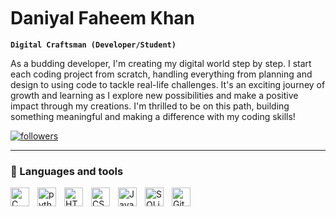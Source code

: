 <a href="Email: dfkhan32@gmail.com">
	<div align="center">
		<br><br><br>
    	<picture>
    		<source media="(prefers-color-scheme: dark)" srcset="assets/header_dark.svg">
    		<source media="(prefers-color-scheme: light)" srcset="assets/header_light.svg">
    		<img alt="" src="assets/header_light.svg">
    	</picture>
    </div>
</a>

# Daniyal Faheem Khan

**`Digital Craftsman (Developer/Student)`**

As a budding developer, I'm creating my digital world step by step. I start each coding project from scratch, handling everything from planning and design to using code to tackle real-life challenges. It's an exciting journey of growth and learning as I explore new possibilities and make a positive impact through my creations. I'm thrilled to be on this path, building something meaningful and making a difference with my coding skills!

  <p align="left">
      <a href="https://github.com/Javantax?tab=followers">
         <img alt="followers" title="Follow me on Github" src="https://custom-icon-badges.demolab.com/github/followers/Javantax?color=236ad3&labelColor=1155ba&style=for-the-badge&logo=person-add&label=Follow&logoColor=white"/></a>
 <!--     <a href="https://github.com/Javantax?tab=stars">
         <img alt="total stars" title="Total stars on GitHub" src="https://custom-icon-badges.demolab.com/github/stars/Javantax?color=55960c&style=for-the-badge&labelColor=488207&logo=star"/></a>
   </p> 
-->
   
---

### 🧰 Languages and tools

<img align="left" alt="C" width="30px" style="padding-right:10px;" src="https://cdn.jsdelivr.net/gh/devicons/devicon/icons/c/c-plain.svg" />
<img align="left" alt="python" width="30px" style="padding-right:10px;" src="https://cdn.jsdelivr.net/gh/devicons/devicon/icons/python/python-original.svg" /> 
<img align="left" alt="HTML" width="30px" style="padding-right:10px;" src="https://cdn.jsdelivr.net/gh/devicons/devicon/icons/html5/html5-plain.svg"/>
<img align="left" alt="CSS" width="30px" style="padding-right:10px;" src="https://cdn.jsdelivr.net/gh/devicons/devicon/icons/css3/css3-plain.svg" />
<img align="left" alt="Javascript" width="30px" style="padding-right:10px;" src="https://cdn.jsdelivr.net/gh/devicons/devicon/icons/javascript/javascript-plain.svg" />
<!-- <img align="left" alt="Java" width="30px" style="padding-right:10px;" src="https://cdn.jsdelivr.net/gh/devicons/devicon/icons/flask/flask-original-wordmark.svg" /> -->
<!-- <img align="left" alt="Java" width="30px" style="padding-right:10px;" src="https://cdn.jsdelivr.net/gh/devicons/devicon/icons/mysql/mysql-plain-wordmark.svg" /> -->
<img align="left" alt="SQLite" width="30px" style="padding-right:10px;" src="https://cdn.jsdelivr.net/gh/devicons/devicon/icons/sqlite/sqlite-original.svg" />     
<img align="left" alt="GitHub" width="30px" style="padding-right:10px;" src="https://cdn.jsdelivr.net/gh/devicons/devicon/icons/github/github-original.svg" />
<!-- <img align="left" alt="Java" width="30px" style="padding-right:10px;" src="https://cdn.jsdelivr.net/gh/devicons/devicon/icons/webflow/webflow-original.svg" /> -->
<br />

#

<!-- ### 📊 Stats

![Javantax's GitHub stats](https://github-readme-stats.vercel.app/api?username=javantax&show_icons=true&theme=gruvbox)

 <!-- [GitHub Streak](https://streak-stats.demolab.com?user=ForrestKnight&theme=gruvbox&border_radius=4.5) -->

#  
<!-- 
<details>
 <summary><h3>👨‍💻 My Coding Journey</h3></summary>
   I started my coding journey as a naive computer science student with a passion to learn everything I could about this programming world - code, unix, linux, theory. And all the while, teaching myself C language with a dream to excel the low-level basics of computer programming. 
[website]: 
-->
